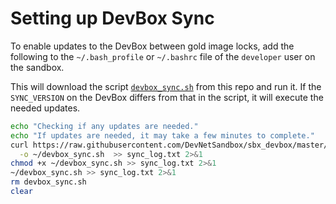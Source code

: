 # Setting up DevBox Sync
To enable updates to the DevBox between gold image locks, add the following to the `~/.bash_profile` or `~/.bashrc` file of the `developer` user on the sandbox.  

This will download the script [`devbox_sync.sh`](devbox_sync.sh) from this repo and run it.  If the `SYNC_VERSION` on the DevBox differs from that in the script, it will execute the needed updates.  

```bash
echo "Checking if any updates are needed."
echo "If updates are needed, it may take a few minutes to complete."
curl https://raw.githubusercontent.com/DevNetSandbox/sbx_devbox/master/tools/devbox_sync.sh \
  -o ~/devbox_sync.sh  >> sync_log.txt 2>&1
chmod +x ~/devbox_sync.sh >> sync_log.txt 2>&1
~/devbox_sync.sh >> sync_log.txt 2>&1
rm devbox_sync.sh
clear
```
